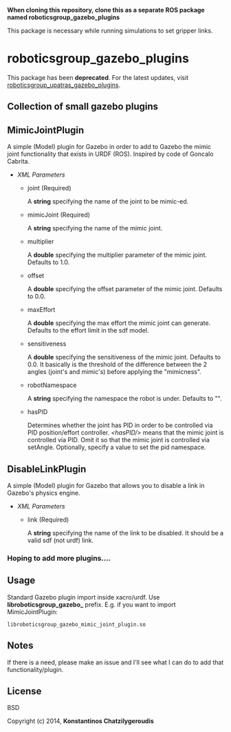 **When cloning this repository, clone this as a separate ROS package named roboticsgroup_gazebo_plugins**

This package is necessary while running simulations to set gripper links.

roboticsgroup_gazebo_plugins
================

This package has been **deprecated**. For the latest updates, visit [roboticsgroup_upatras_gazebo_plugins](https://github.com/roboticsgroup/roboticsgroup_upatras_gazebo_plugins).

Collection of small gazebo plugins
----------------------------------

MimicJointPlugin
----------------

A simple (Model) plugin for Gazebo in order to add to Gazebo the mimic joint functionality that exists in URDF (ROS). Inspired by code of Goncalo Cabrita.

  - *XML Parameters*

    - joint (Required)

      A **string** specifying the name of the joint to be mimic-ed.

    - mimicJoint (Required)

      A **string** specifying the name of the mimic joint.

    - multiplier

      A **double** specifying the multiplier parameter of the mimic joint. Defaults to 1.0.

    - offset

      A **double** specifying the offset parameter of the mimic joint. Defaults to 0.0.

    - maxEffort

      A **double** specifying the max effort the mimic joint can generate. Defaults to the effort limit in the sdf model.

    - sensitiveness

      A **double** specifying the sensitiveness of the mimic joint. Defaults to 0.0. It basically is the threshold of the difference between the 2 angles (joint's and mimic's) before applying the "mimicness".

    - robotNamespace

      A **string** specifying the namespace the robot is under. Defaults to "".

    - hasPID

      Determines whether the joint has PID in order to be controlled via PID position/effort controller. *\<hasPID/\>* means that the mimic joint is controlled via PID. Omit it so that the mimic joint is controlled via setAngle. Optionally, specify a value to set the pid namespace.

DisableLinkPlugin
-----------------

A simple (Model) plugin for Gazebo that allows you to disable a link in Gazebo's physics engine.

  - *XML Parameters*

    - link (Required)

      A **string** specifying the name of the link to be disabled. It should be a valid sdf (not urdf) link.

### Hoping to add more plugins....

Usage
------

Standard Gazebo plugin import inside xacro/urdf. Use **libroboticsgroup_gazebo_** prefix. E.g. if you want to import MimicJointPlugin:

```
libroboticsgroup_gazebo_mimic_joint_plugin.so
```

Notes
------

If there is a need, please make an issue and I'll see what I can do to add that functionality/plugin.

License
----

BSD


Copyright (c) 2014, **Konstantinos Chatzilygeroudis**
